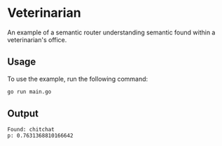 # Veterinarian

An example of a semantic router understanding semantic found within a veterinarian's office.

## Usage

To use the example, run the following command:

```bash
go run main.go
```

## Output

```
Found: chitchat
p: 0.7631368810166642
```
